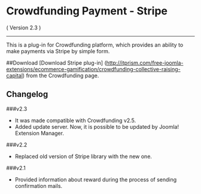 Crowdfunding Payment - Stripe
==========================
( Version 2.3 )
- - -

This is a plug-in for Crowdfunding platform, which provides an ability to make payments via Stripe by simple form.

##Download
[Download Stripe plug-in] (http://itprism.com/free-joomla-extensions/ecommerce-gamification/crowdfunding-collective-raising-capital) from the Crowdfunding page.

Changelog
---------

###v2.3
* It was made compatible with Crowdfunding v2.5.
* Added update server. Now, it is possible to be updated by Joomla! Extension Manager.

###v2.2
* Replaced old version of Stripe library with the new one.

###v2.1
* Provided information about reward during the process of sending confirmation mails.